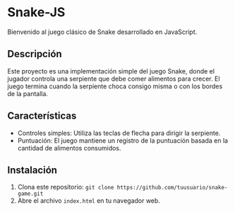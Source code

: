 # Snake-JS

Bienvenido al juego clásico de Snake desarrollado en JavaScript.

## Descripción

Este proyecto es una implementación simple del juego Snake, donde el jugador controla una serpiente que debe comer alimentos para crecer. El juego termina cuando la serpiente choca consigo misma o con los bordes de la pantalla.

## Características

- Controles simples: Utiliza las teclas de flecha para dirigir la serpiente.
- Puntuación: El juego mantiene un registro de la puntuación basada en la cantidad de alimentos consumidos.

## Instalación

1. Clona este repositorio: `git clone https://github.com/tuusuario/snake-game.git`
2. Abre el archivo `index.html` en tu navegador web.
